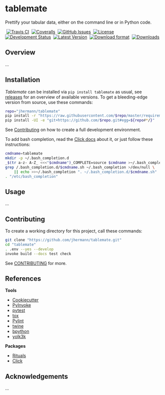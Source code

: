 # tablemate

Prettify your tabular data, either on the command line or in Python code.

 [![Travis CI](https://api.travis-ci.org/jhermann/tablemate.svg)](https://travis-ci.org/jhermann/tablemate)
 [![Coveralls](https://img.shields.io/coveralls/jhermann/tablemate.svg)](https://coveralls.io/r/jhermann/tablemate)
 [![GitHub Issues](https://img.shields.io/github/issues/jhermann/tablemate.svg)](https://github.com/jhermann/tablemate/issues)
 [![License](https://img.shields.io/pypi/l/tablemate.svg)](https://github.com/jhermann/tablemate/blob/master/LICENSE)
 [![Development Status](https://pypip.in/status/tablemate/badge.svg)](https://pypi.python.org/pypi/tablemate/)
 [![Latest Version](https://img.shields.io/pypi/v/tablemate.svg)](https://pypi.python.org/pypi/tablemate/)
 [![Download format](https://pypip.in/format/tablemate/badge.svg)](https://pypi.python.org/pypi/tablemate/)
 [![Downloads](https://img.shields.io/pypi/dw/tablemate.svg)](https://pypi.python.org/pypi/tablemate/)


## Overview

…


## Installation

*Tablemate* can be installed via ``pip install tablemate`` as usual,
see [releases](https://github.com/jhermann/tablemate/releases) for an overview of available versions.
To get a bleeding-edge version from source, use these commands:

```sh
repo="jhermann/tablemate"
pip install -r "https://raw.githubusercontent.com/$repo/master/requirements.txt"
pip install -UI -e "git+https://github.com/$repo.git#egg=${repo#*/}"
```

See [Contributing](#contributing) on how to create a full development environment.

To add bash completion, read the [Click docs](http://click.pocoo.org/4/bashcomplete/#activation) about it,
or just follow these instructions:

```sh
cmdname=tablemate
mkdir -p ~/.bash_completion.d
_$(tr a-z- A-Z_ <<<"$cmdname")_COMPLETE=source $cmdname >~/.bash_completion.d/$cmdname.sh
grep /.bash_completion.d/$cmdname.sh ~/.bash_completion >/dev/null \
    || echo >>~/.bash_completion ". ~/.bash_completion.d/$cmdname.sh"
. "/etc/bash_completion"
```


## Usage

…


## Contributing

To create a working directory for this project, call these commands:

```sh
git clone "https://github.com/jhermann/tablemate.git"
cd "tablemate"
. .env --yes --develop
invoke build --docs test check
```

See [CONTRIBUTING](https://github.com/jhermann/tablemate/blob/master/CONTRIBUTING.md) for more.


## References

**Tools**

* [Cookiecutter](http://cookiecutter.readthedocs.org/en/latest/)
* [PyInvoke](http://www.pyinvoke.org/)
* [pytest](http://pytest.org/latest/contents.html)
* [tox](https://tox.readthedocs.org/en/latest/)
* [Pylint](http://docs.pylint.org/)
* [twine](https://github.com/pypa/twine#twine)
* [bpython](http://docs.bpython-interpreter.org/)
* [yolk3k](https://github.com/myint/yolk#yolk)

**Packages**

* [Rituals](https://jhermann.github.io/rituals)
* [Click](http://click.pocoo.org/)


## Acknowledgements

…
